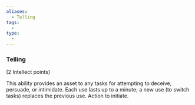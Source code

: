 ```yaml
---
aliases:
  - Telling
tags:
  - 
type:
  - 
---
```

### Telling

(2 Intellect points)

This ability provides an asset to any tasks for attempting to deceive, persuade, or intimidate. Each use lasts up to a minute; a new use (to switch tasks) replaces the previous use. Action to initiate.